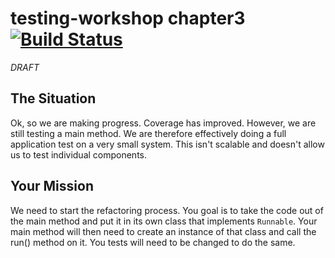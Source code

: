 # testing-workshop chapter3 [![Build Status](https://api.travis-ci.org/the-james-burton/testing-workshop.svg?branch=chapter3)](https://travis-ci.org/the-james-burton/testing-workshop)

*DRAFT*

## The Situation

Ok, so we are making progress. Coverage has improved. However, we are still testing a main method. We are therefore effectively doing a full application test on a very small system. This isn't scalable and doesn't allow us to test individual components.

## Your Mission

We need to start the refactoring process. You goal is to take the code out of the main method and put it in its own class that implements `Runnable`. Your main method will then need to create an instance of that class and call the run() method on it. You tests will need to be changed to do the same.